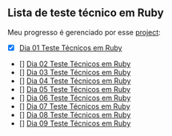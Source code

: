 ![]()
## Lista de teste técnico em Ruby

Meu progresso é gerenciado por esse [project](https://github.com/users/OsirisMariano/projects/46):
- [x] [Dia 01 Teste Técnicos em Ruby](https://github.com/OsirisMariano/tt_ruby_01/issues/1)
- [] [Dia 02 Teste Técnicos em Ruby]()
- [] [Dia 03 Teste Técnicos em Ruby]()
- [] [Dia 04 Teste Técnicos em Ruby]()
- [] [Dia 05 Teste Técnicos em Ruby]()
- [] [Dia 06 Teste Técnicos em Ruby]()
- [] [Dia 07 Teste Técnicos em Ruby]()
- [] [Dia 08 Teste Técnicos em Ruby]()
- [] [Dia 09 Teste Técnicos em Ruby]()
